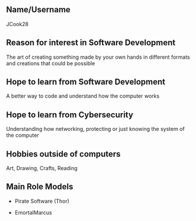 ## Name/Username
JCook28

## Reason for interest in Software Development
The art of creating something made by your own hands in different formats and creations that could be possible

## Hope to learn from Software Development
A better way to code and understand how the computer works

## Hope to learn from Cybersecurity
Understanding how networking, protecting or just knowing the system of the computer

## Hobbies outside of computers

Art, Drawing, Crafts, Reading 

## Main Role Models
* Pirate Software (Thor)

* EmortalMarcus


